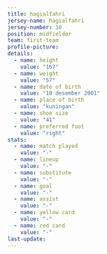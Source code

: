 ```yaml
---
title: hagialfahri
jersey-name: hagialfahri
jersey-number: 10
position: midfielder
team: first-team
profile-picture:
details:
  - name: height
    value: "167"
  - name: weight
    value: "57"
  - name: date of birth
    value: "10 desember 2001"
  - name: place of birth
    value: "kuningan"
  - name: shoe size
    value: "41"
  - name: preferred foot
    value: "right"
stats:
  - name: match played
    value: "-"
  - name: lineup
    value: "-"
  - name: substitute
    value: "-"
  - name: goal
    value: "-"
  - name: assist
    value: "-"
  - name: yellow card
    value: "-"
  - name: red card
    value: "-"
last-update:
---
```

